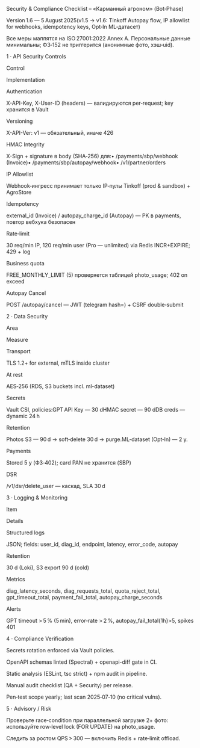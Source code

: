 Security & Compliance Checklist – «Карманный агроном» (Bot‑Phase)

Version 1.6 — 5 August 2025(v1.5 → v1.6: Tinkoff Autopay flow, IP allowlist for webhooks, idempotency keys, Opt‑In ML‑датасет)

Все меры маппятся на ISO 27001:2022 Annex A. Персональные данные минимальны; ФЗ‑152 не триггерится (анонимные фото, хэш‑uid).

1 · API Security Controls

Control

Implementation

Authentication

X-API-Key, X-User-ID (headers) — валидируются per‑request; key хранится в Vault

Versioning

X-API-Ver: v1 — обязательный, иначе 426

HMAC Integrity

X-Sign + signature в body (SHA‑256) для:• /payments/sbp/webhook (Invoice)• /payments/sbp/autopay/webhook• /v1/partner/orders

IP Allowlist

Webhook‑ингресс принимает только IP‑пулы Tinkoff (prod & sandbox) + AgroStore

Idempotency

external_id (Invoice) / autopay_charge_id (Autopay) — PK в payments, повтор вебхука безопасен

Rate‑limit

30 req/min IP, 120 req/min user (Pro — unlimited) via Redis INCR+EXPIRE; 429 + log

Business quota

FREE_MONTHLY_LIMIT (5) проверяется таблицей photo_usage; 402 on exceed

Autopay Cancel

POST /autopay/cancel — JWT (telegram hash=) + CSRF double‑submit

2 · Data Security

Area

Measure

Transport

TLS 1.2+ for external, mTLS inside cluster

At rest

AES‑256 (RDS, S3 buckets incl. ml-dataset)

Secrets

Vault CSI, policies:GPT API Key — 30 dHMAC secret — 90 dDB creds — dynamic 24 h

Retention

Photos S3 — 90 d → soft‑delete 30 d → purge.ML‑dataset (Opt‑In) — 2 y.

Payments

Stored 5 y (ФЗ‑402); card PAN не хранится (SBP)

DSR

/v1/dsr/delete_user — каскад, SLA 30 d

3 · Logging & Monitoring

Item

Details

Structured logs

JSON; fields: user_id, diag_id, endpoint, latency, error_code, autopay

Retention

30 d (Loki), S3 export 90 d (cold)

Metrics

diag_latency_seconds, diag_requests_total, quota_reject_total, gpt_timeout_total, payment_fail_total, autopay_charge_seconds

Alerts

GPT timeout > 5 % (5 min), error‑rate > 2 %, autopay_fail_total{1h}>5, spikes 401

4 · Compliance Verification

Secrets rotation enforced via Vault policies.

OpenAPI schemas linted (Spectral) + openapi-diff gate in CI.

Static analysis (ESLint, tsc strict) + npm audit in pipeline.

Manual audit checklist (QA + Security) per release.

Pen‑test scope yearly; last scan 2025‑07‑10 (no critical vulns).

5 · Advisory / Risk

Проверьте race‑condition при параллельной загрузке 2+ фото: используйте row‑level lock (FOR UPDATE) на photo_usage.

Следить за ростом QPS > 300 — включить Redis + rate‑limit offload.

